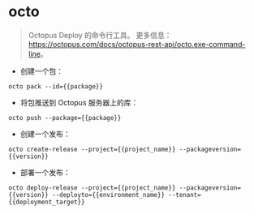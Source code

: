 # octo

> Octopus Deploy 的命令行工具。
> 更多信息：<https://octopus.com/docs/octopus-rest-api/octo.exe-command-line>。

- 创建一个包：

`octo pack --id={{package}}`

- 将包推送到 Octopus 服务器上的库：

`octo push --package={{package}}`

- 创建一个发布：

`octo create-release --project={{project_name}} --packageversion={{version}}`

- 部署一个发布：

`octo deploy-release --project={{project_name}} --packageversion={{version}} --deployto={{environment_name}} --tenant={{deployment_target}}`
